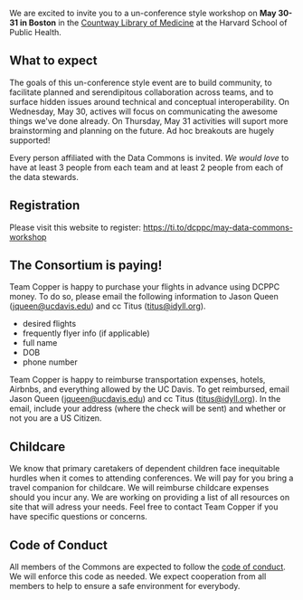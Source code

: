 We are excited to invite you to a un-conference style workshop on **May 30-31 in Boston** in the
[Countway Library of Medicine](https://www.google.com/maps/place/Countway+Library+of+Medicine/@42.3351702,-71.1058309,17z/data=!3m1!4b1!4m5!3m4!1s0x89e3798eb633f88d:0xc932ca88d645da0b!8m2!3d42.3351663!4d-71.1036369)
at the Harvard School of Public Health. 

## What to expect
The goals of this un-conference style event are to build community, to facilitate planned and serendipitous collaboration across teams, and to surface hidden issues around technical and conceptual interoperability. On Wednesday, May 30, actives will focus on communicating the awesome things we've done already. On Thursday, May 31 activities will suport more brainstorming and planning on the future.  Ad hoc breakouts are hugely supported! 

Every person affiliated with the Data Commons is invited. _We would love_ to have at least 3 people from each team and at least 2 people from each of the data stewards. 

## Registration
Please visit this website to register: https://ti.to/dcppc/may-data-commons-workshop

## The Consortium is paying! 

Team Copper is happy to purchase your flights in advance using DCPPC money. To do so, please email the following information to Jason Queen (jqueen@ucdavis.edu) and cc Titus (titus@idyll.org). 

- desired flights
- frequently flyer info (if applicable)
- full name
- DOB
- phone number

Team Copper is happy to reimburse transportation expenses, hotels, Airbnbs, and everything allowed by the UC Davis. To get reimbursed, email Jason Queen (jqueen@ucdavis.edu) and cc Titus (titus@idyll.org). In the email, include your address (where the check will be sent) and whether or not you are a US Citizen.

## Childcare
We know that primary caretakers of dependent children face inequitable hurdles when it comes to attending conferences. We will pay for you bring a travel companion for childcare. We will reimburse childcare expenses should you incur any. We are working on providing a list of all resources on site that will adress your needs. Feel free to contact Team Copper if you have specific questions or concerns. 

## Code of Conduct
All members of the Commons are expected to follow the [code of conduct](https://github.com/dcppc/dcppc-workshops/blob/master/CODE_OF_CONDUCT.md). We will enforce this code as needed. We expect cooperation from all members to help to ensure a safe environment for everybody. 
